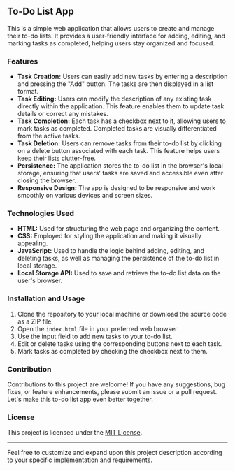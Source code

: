 ## To-Do List App

This is a simple web application that allows users to create and manage their to-do lists. It provides a user-friendly interface for adding, editing, and marking tasks as completed, helping users stay organized and focused.

### Features

- **Task Creation:** Users can easily add new tasks by entering a description and pressing the "Add" button. The tasks are then displayed in a list format.
- **Task Editing:** Users can modify the description of any existing task directly within the application. This feature enables them to update task details or correct any mistakes.
- **Task Completion:** Each task has a checkbox next to it, allowing users to mark tasks as completed. Completed tasks are visually differentiated from the active tasks.
- **Task Deletion:** Users can remove tasks from their to-do list by clicking on a delete button associated with each task. This feature helps users keep their lists clutter-free.
- **Persistence:** The application stores the to-do list in the browser's local storage, ensuring that users' tasks are saved and accessible even after closing the browser.
- **Responsive Design:** The app is designed to be responsive and work smoothly on various devices and screen sizes.

### Technologies Used

- **HTML:** Used for structuring the web page and organizing the content.
- **CSS:** Employed for styling the application and making it visually appealing.
- **JavaScript:** Used to handle the logic behind adding, editing, and deleting tasks, as well as managing the persistence of the to-do list in local storage.
- **Local Storage API:** Used to save and retrieve the to-do list data on the user's browser.

### Installation and Usage

1. Clone the repository to your local machine or download the source code as a ZIP file.
2. Open the `index.html` file in your preferred web browser.
3. Use the input field to add new tasks to your to-do list.
4. Edit or delete tasks using the corresponding buttons next to each task.
5. Mark tasks as completed by checking the checkbox next to them.

### Contribution

Contributions to this project are welcome! If you have any suggestions, bug fixes, or feature enhancements, please submit an issue or a pull request. Let's make this to-do list app even better together.

### License

This project is licensed under the [MIT License](LICENSE).

---

Feel free to customize and expand upon this project description according to your specific implementation and requirements.

